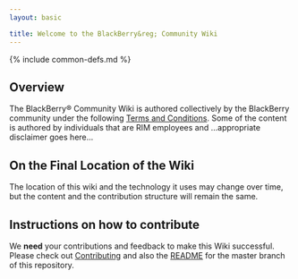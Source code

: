 ```yaml
---
layout: basic

title: Welcome to the BlackBerry&reg; Community Wiki
---
```

{% include common-defs.md %}

## Overview

The BlackBerry&reg; Community Wiki is authored collectively by the BlackBerry community
under the following [Terms and Conditions](other/Legal.html).
Some of the content is authored by individuals that are RIM employees and ...appropriate disclaimer goes here...

## On the Final Location of the Wiki

The location of this wiki and the technology it uses may change over time, but the content and the contribution
structure will remain the same.

## Instructions on how to contribute

We **need** your contributions and feedback to make this Wiki successful.
Please check out [Contributing](other/Contribute.html) and also the [README](blob/gh-pages/README.md) for the master
branch of this repository.
